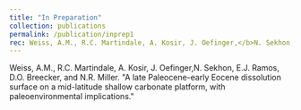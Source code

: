```yaml
---
title: "In Preparation"
collection: publications
permalink: /publication/inprep1
rec: Weiss, A.M., R.C. Martindale, A. Kosir, J. Oefinger,</b>N. Sekhon,</b> E.J. Ramos, D.O. Breecker, and N.R. Miller. &quot;A late Paleocene-early Eocene dissolution surface on a mid-latitude shallow carbonate platform, with paleoenvironmental implications.&quot;
---
```


Weiss, A.M., R.C. Martindale, A. Kosir, J. Oefinger,</b>N. Sekhon,</b> E.J. Ramos, D.O. Breecker, and N.R. Miller. &quot;A late Paleocene-early Eocene dissolution surface on a mid-latitude shallow carbonate platform, with paleoenvironmental implications.&quot;
